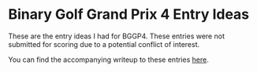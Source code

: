 # Binary Golf Grand Prix 4 Entry Ideas

These are the entry ideas I had for BGGP4. These entries were not submitted for scoring due to a potential conflict of interest.

You can find the accompanying writeup to these entries [here](https://xcellerator.github.io/posts/bggp4).
